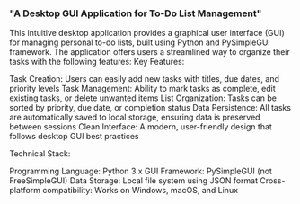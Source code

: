 ### "A Desktop GUI Application for To-Do List Management"


This intuitive desktop application provides a graphical user interface (GUI) for managing personal to-do lists, built using Python and PySimpleGUI framework. The application offers users a streamlined way to organize their tasks with the following features:
Key Features:

Task Creation: Users can easily add new tasks with titles, due dates, and priority levels
Task Management: Ability to mark tasks as complete, edit existing tasks, or delete unwanted items
List Organization: Tasks can be sorted by priority, due date, or completion status
Data Persistence: All tasks are automatically saved to local storage, ensuring data is preserved between sessions
Clean Interface: A modern, user-friendly design that follows desktop GUI best practices

Technical Stack:

Programming Language: Python 3.x
GUI Framework: PySimpleGUI (not FreeSimpleGUI)
Data Storage: Local file system using JSON format
Cross-platform compatibility: Works on Windows, macOS, and Linux
